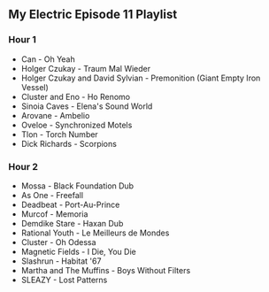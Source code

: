 ## My Electric Episode 11 Playlist

### Hour 1
* Can - Oh Yeah
* Holger Czukay - Traum Mal Wieder
* Holger Czukay and David Sylvian - Premonition (Giant Empty Iron Vessel)
* Cluster and Eno - Ho Renomo
* Sinoia Caves - Elena's Sound World
* Arovane - Ambelio
* Oveloe - Synchronized Motels
* Tlon - Torch Number
* Dick Richards - Scorpions

### Hour 2
* Mossa - Black Foundation Dub
* As One - Freefall
* Deadbeat - Port-Au-Prince
* Murcof - Memoria
* Demdike Stare - Haxan Dub
* Rational Youth - Le Meilleurs de Mondes
* Cluster - Oh Odessa
* Magnetic Fields - I Die, You Die
* Slashrun - Habitat '67
* Martha and The Muffins - Boys Without Filters
* SLEAZY - Lost Patterns